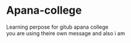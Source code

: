 # Apana-college
Learning perpose for gitub apana college
<br>
you are using theire own message and also i am 
